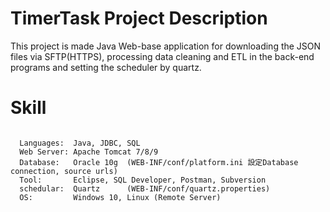# TimerTask Project Description 
<p>
This project is made Java Web-base application for downloading the JSON files via SFTP(HTTPS), processing data cleaning and ETL in the back-end programs and setting the scheduler by quartz. 
</p>

# Skill
<pre><code>
  Languages:  Java, JDBC, SQL
  Web Server: Apache Tomcat 7/8/9
  Database:   Oracle 10g  (WEB-INF/conf/platform.ini 設定Database connection, source urls)
  Tool:       Eclipse, SQL Developer, Postman, Subversion
  schedular:  Quartz      (WEB-INF/conf/quartz.properties)
  OS:         Windows 10, Linux (Remote Server)
</code></pre >
